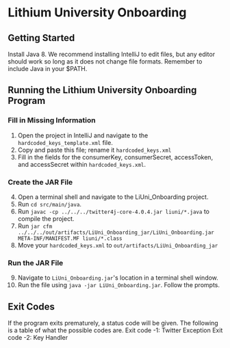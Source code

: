 # Lithium University Onboarding

## Getting Started ##
Install Java 8. We recommend installing IntelliJ to edit files, but any editor should work so long as it does not change file formats. Remember to include Java in your $PATH.

## Running the Lithium University Onboarding Program ##

### Fill in Missing Information ###
1. Open the project in IntelliJ and navigate to the ```hardcoded_keys_template.xml``` file.
2. Copy and paste this file; rename it ```hardcoded_keys.xml```
3. Fill in the fields for the consumerKey, consumerSecret, accessToken, and accessSecret within ```hardcoded_keys.xml```.

### Create the JAR File ###
4. Open a terminal shell and navigate to the LiUni_Onboarding project.
5. Run ```cd src/main/java```.
6. Run ```javac -cp ../../../twitter4j-core-4.0.4.jar liuni/*.java``` to compile the project.
7. Run ```jar cfm ../../../out/artifacts/LiUni_Onboarding_jar/LiUni_Onboarding.jar META-INF/MANIFEST.MF liuni/*.class```
8. Move your ```hardcoded_keys.xml``` to ```out/artifacts/LiUni_Onboarding_jar```

### Run the JAR File ###
9. Navigate to ```LiUni_Onboarding.jar```'s location in a terminal shell window.
10. Run the file using ```java -jar LiUni_Onboarding.jar```. Follow the prompts.

## Exit Codes ##
If the program exits prematurely, a status code will be given. The following is a table of what the possible codes are.
Exit code -1: Twitter Exception
Exit code -2: Key Handler